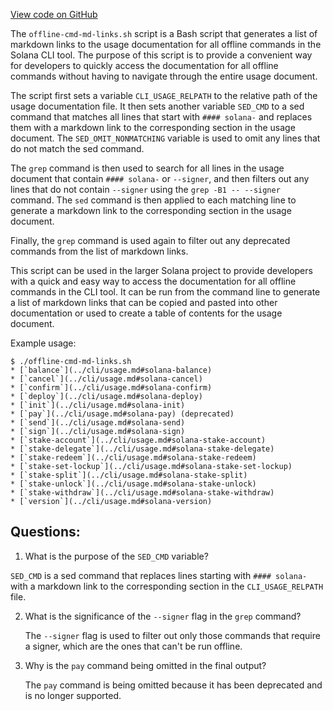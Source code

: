
[View code on GitHub](https://github.com/solana-labs/solana/blob/master/docs/offline-cmd-md-links.sh)

The `offline-cmd-md-links.sh` script is a Bash script that generates a list of markdown links to the usage documentation for all offline commands in the Solana CLI tool. The purpose of this script is to provide a convenient way for developers to quickly access the documentation for all offline commands without having to navigate through the entire usage document.

The script first sets a variable `CLI_USAGE_RELPATH` to the relative path of the usage documentation file. It then sets another variable `SED_CMD` to a sed command that matches all lines that start with `#### solana-` and replaces them with a markdown link to the corresponding section in the usage document. The `SED_OMIT_NONMATCHING` variable is used to omit any lines that do not match the sed command.

The `grep` command is then used to search for all lines in the usage document that contain `#### solana-` or `--signer`, and then filters out any lines that do not contain `--signer` using the `grep -B1 -- --signer` command. The `sed` command is then applied to each matching line to generate a markdown link to the corresponding section in the usage document.

Finally, the `grep` command is used again to filter out any deprecated commands from the list of markdown links.

This script can be used in the larger Solana project to provide developers with a quick and easy way to access the documentation for all offline commands in the CLI tool. It can be run from the command line to generate a list of markdown links that can be copied and pasted into other documentation or used to create a table of contents for the usage document. 

Example usage:

```
$ ./offline-cmd-md-links.sh
* [`balance`](../cli/usage.md#solana-balance)
* [`cancel`](../cli/usage.md#solana-cancel)
* [`confirm`](../cli/usage.md#solana-confirm)
* [`deploy`](../cli/usage.md#solana-deploy)
* [`init`](../cli/usage.md#solana-init)
* [`pay`](../cli/usage.md#solana-pay) (deprecated)
* [`send`](../cli/usage.md#solana-send)
* [`sign`](../cli/usage.md#solana-sign)
* [`stake-account`](../cli/usage.md#solana-stake-account)
* [`stake-delegate`](../cli/usage.md#solana-stake-delegate)
* [`stake-redeem`](../cli/usage.md#solana-stake-redeem)
* [`stake-set-lockup`](../cli/usage.md#solana-stake-set-lockup)
* [`stake-split`](../cli/usage.md#solana-stake-split)
* [`stake-unlock`](../cli/usage.md#solana-stake-unlock)
* [`stake-withdraw`](../cli/usage.md#solana-stake-withdraw)
* [`version`](../cli/usage.md#solana-version)
```
## Questions: 
 1. What is the purpose of the `SED_CMD` variable?
   
   `SED_CMD` is a sed command that replaces lines starting with `#### solana-` with a markdown link to the corresponding section in the `CLI_USAGE_RELPATH` file.

2. What is the significance of the `--signer` flag in the `grep` command?
   
   The `--signer` flag is used to filter out only those commands that require a signer, which are the ones that can't be run offline.

3. Why is the `pay` command being omitted in the final output?
   
   The `pay` command is being omitted because it has been deprecated and is no longer supported.